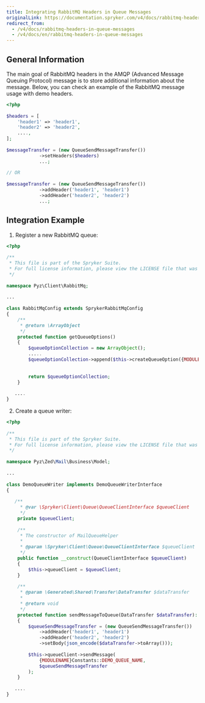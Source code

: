 ```yaml
---
title: Integrating RabbitMQ Headers in Queue Messages
originalLink: https://documentation.spryker.com/v4/docs/rabbitmq-headers-in-queue-messages
redirect_from:
  - /v4/docs/rabbitmq-headers-in-queue-messages
  - /v4/docs/en/rabbitmq-headers-in-queue-messages
---
```


## General Information
The main goal of RabbitMQ headers in the AMQP (Advanced Message Queuing Protocol) message is to store additional information about the message. Below, you can check an example of the RabbitMQ message usage with demo headers.

```php
<?php
 
$headers = [
    'header1' => 'header1',
    'header2' => 'header2',
    ....,
];
 
$messageTransfer = (new QueueSendMessageTransfer())
            ->setHeaders($headers)
            ...;
 
// OR
 
$messageTransfer = (new QueueSendMessageTransfer())
            ->addHeader('header1', 'header1')
            ->addHeader('header2', 'header2')
            ...;
```

## Integration Example
1. Register a new RabbitMQ queue:
```php
<?php
 
/**
 * This file is part of the Spryker Suite.
 * For full license information, please view the LICENSE file that was distributed with this source code.
 */
 
namespace Pyz\Client\RabbitMq;
 
...
 
class RabbitMqConfig extends SprykerRabbitMqConfig
{
    /**
     * @return \ArrayObject
     */
    protected function getQueueOptions()
    {
        $queueOptionCollection = new ArrayObject();
        .....
        $queueOptionCollection->append($this->createQueueOption({MODULENAME}Constants::DEMO_QUEUE_NAME, {MODULENAME}Constants::'DEMO_ERROR_QUEUE_NAME'));
        
 
        return $queueOptionCollection;
    }
 
   ....
}
```
2. Create a queue writer:
```php
<?php
 
/**
 * This file is part of the Spryker Suite.
 * For full license information, please view the LICENSE file that was distributed with this source code.
 */
 
namespace Pyz\Zed\Mail\Business\Model;
 
...
 
class DemoQueueWriter implements DemoQueueWriterInterface
{
     
   /**
     * @var \Spryker\Client\Queue\QueueClientInterface $queueClient
     */
    private $queueClient;
 
    /**
     * The constructor of MailQueueHelper
     *
     * @param \Spryker\Client\Queue\QueueClientInterface $queueClient
     */
    public function __construct(QueueClientInterface $queueClient)
    {
        $this->queueClient = $queueClient;
    }
 
    /**
     * @param \Generated\Shared\Transfer\DataTransfer $dataTransfer
     *
     * @return void
     */
    protected function sendMessageToQueue(DataTransfer $dataTransfer): void
    {
        $queueSendMessageTransfer = (new QueueSendMessageTransfer())
            ->addHeader('header1', 'header1')
            ->addHeader('header2', 'header2')
            ->setBody(json_encode($dataTransfer->toArray()));
 
        $this->queueClient->sendMessage(
            {MODULENAME}Constants::DEMO_QUEUE_NAME,
            $queueSendMessageTransfer
        );
    }
 
   ....
}
```

<!--
**See also:**

* Queue
* Migration Guide - RabbitMQ
--> 

<!-- _Last review date: Mar 05, 2019_ by Oleksandr Myrnyi, Andrii Tserkovnyi -->
